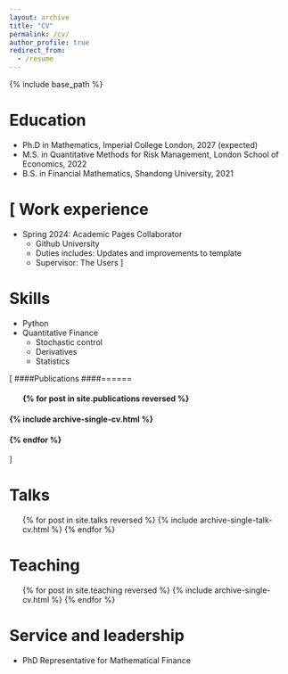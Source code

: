 ```yaml
---
layout: archive
title: "CV"
permalink: /cv/
author_profile: true
redirect_from:
  - /resume
---
```


{% include base_path %}

Education
======
* Ph.D in Mathematics, Imperial College London, 2027 (expected)
* M.S. in Quantitative Methods for Risk Management, London School of Economics, 2022
* B.S. in Financial Mathematics, Shandong University, 2021

[
Work experience
======
* Spring 2024: Academic Pages Collaborator
  * Github University
  * Duties includes: Updates and improvements to template
  * Supervisor: The Users
]

Skills
======
* Python
* Quantitative Finance
  * Stochastic control
  * Derivatives
  * Statistics

[
####Publications
####======
 #### <ul>{% for post in site.publications reversed %}
 ####   {% include archive-single-cv.html %}
 #### {% endfor %}</ul>
]
  
Talks
======
  <ul>{% for post in site.talks reversed %}
    {% include archive-single-talk-cv.html  %}
  {% endfor %}</ul>
  
Teaching
======
  <ul>{% for post in site.teaching reversed %}
    {% include archive-single-cv.html %}
  {% endfor %}</ul>
  
Service and leadership
======
* PhD Representative for Mathematical Finance
